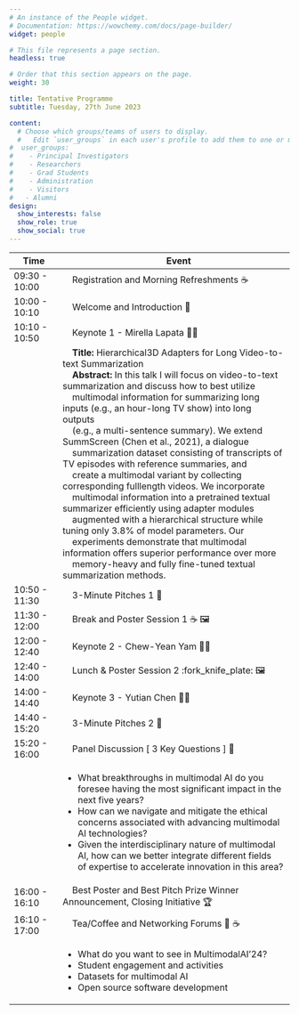 ```yaml
---
# An instance of the People widget.
# Documentation: https://wowchemy.com/docs/page-builder/
widget: people

# This file represents a page section.
headless: true

# Order that this section appears on the page.
weight: 30

title: Tentative Programme
subtitle: Tuesday, 27th June 2023

content:
  # Choose which groups/teams of users to display.
  #   Edit `user_groups` in each user's profile to add them to one or more of these groups.
#  user_groups:
#    - Principal Investigators
#    - Researchers
#    - Grad Students
#    - Administration
#    - Visitors
#   - Alumni
design:
  show_interests: false
  show_role: true
  show_social: true
---
```


<center>

| Time         | &nbsp;&nbsp;&nbsp;&nbsp;Event                                                                                                                                                                                                                                                                                                                                                                                                                                                                                                                                                                                                                                                                                                                                                                                                                                                                                                                                                                                                                                                                                                                                                                          |
|--------------|--------------------------------------------------------------------------------------------------------------------------------------------------------------------------------------------------------------------------------------------------------------------------------------------------------------------------------------------------------------------------------------------------------------------------------------------------------------------------------------------------------------------------------------------------------------------------------------------------------------------------------------------------------------------------------------------------------------------------------------------------------------------------------------------------------------------------------------------------------------------------------------------------------------------------------------------------------------------------------------------------------------------------------------------------------------------------------------------------------------------------------------------------------------------------------------------------------|
| 09:30 - 10:00 | &nbsp;&nbsp;&nbsp;&nbsp;Registration and Morning Refreshments :coffee:                                                                                                                                                                                                                                                                                                                                                                                                                                                                                                                                                                                                                                                                                                                                                                                                                                                                                                                                                                                                                                                                                                                                 |
| 10:00 - 10:10 | &nbsp;&nbsp;&nbsp;&nbsp;Welcome and Introduction :microphone:                                                                                                                                                                                                                                                                                                                                                                                                                                                                                                                                                                                                                                                                                                                                                                                                                                                                                                                                                                                                                                                                                                                                          |
| 10:10 - 10:50 | &nbsp;&nbsp;&nbsp;&nbsp;Keynote 1 - Mirella Lapata :woman_office_worker:                                                                                                                                                                                                                                                                                                                                                                                                                                                                                                                                                                                                                                                                                                                                                                                                                                                                                                                                                                                                                                                                                                                               |
|  | &nbsp;&nbsp;&nbsp;&nbsp;**Title:** Hierarchical3D Adapters for Long Video-to-text Summarization<br/> &nbsp;&nbsp;&nbsp;&nbsp;**Abstract:**   In this talk I will focus on video-to-text summarization and discuss how to best utilize<br/>&nbsp;&nbsp;&nbsp;&nbsp;multimodal information for summarizing long inputs (e.g., an hour-long TV show) into long outputs<br/>&nbsp;&nbsp;&nbsp;&nbsp;(e.g., a multi-sentence summary). We extend SummScreen (Chen et al., 2021), a dialogue<br/>&nbsp;&nbsp;&nbsp;&nbsp;summarization dataset consisting of transcripts of TV episodes with reference summaries, and<br/>&nbsp;&nbsp;&nbsp;&nbsp;create a multimodal variant by collecting corresponding fulllength videos. We incorporate<br/>&nbsp;&nbsp;&nbsp;&nbsp;multimodal information into a pretrained textual summarizer efficiently using adapter modules<br/>&nbsp;&nbsp;&nbsp;&nbsp;augmented with a hierarchical structure while tuning only 3.8% of model parameters. Our<br/>&nbsp;&nbsp;&nbsp;&nbsp;experiments demonstrate that multimodal information offers superior performance over more<br/>&nbsp;&nbsp;&nbsp;&nbsp;memory-heavy and fully fine-tuned textual summarization methods. |
| 10:50 - 11:30 | &nbsp;&nbsp;&nbsp;&nbsp;3-Minute Pitches 1 :mega:                                                                                                                                                                                                                                                                                                                                                                                                                                                                                                                                                                                                                                                                                                                                                                                                                                                                                                                                                                                                                                                                                                                                                      |
| 11:30 - 12:00 | &nbsp;&nbsp;&nbsp;&nbsp;Break and Poster Session 1 :coffee: :framed_picture:                                                                                                                                                                                                                                                                                                                                                                                                                                                                                                                                                                                                                                                                                                                                                                                                                                                                                                                                                                                                                                                                                                                           |
| 12:00 - 12:40 | &nbsp;&nbsp;&nbsp;&nbsp;Keynote 2 - Chew-Yean Yam :woman_office_worker:                                                                                                                                                                                                                                                                                                                                                                                                                                                                                                                                                                                                                                                                                                                                                                                                                                                                                                                                                                                                                                                                                                                                |
| 12:40 - 14:00 | &nbsp;&nbsp;&nbsp;&nbsp;Lunch & Poster Session 2 :fork_knife_plate: :framed_picture:                                                                                                                                                                                                                                                                                                                                                                                                                                                                                                                                                                                                                                                                                                                                                                                                                                                                                                                                                                                                                                                                                                                   |
| 14:00 - 14:40 | &nbsp;&nbsp;&nbsp;&nbsp;Keynote 3 - Yutian Chen :man_office_worker:                                                                                                                                                                                                                                                                                                                                                                                                                                                                                                                                                                                                                                                                                                                                                                                                                                                                                                                                                                                                                                                                                                                                    |
| 14:40 - 15:20 | &nbsp;&nbsp;&nbsp;&nbsp;3-Minute Pitches 2 :mega:                                                                                                                                                                                                                                                                                                                                                                                                                                                                                                                                                                                                                                                                                                                                                                                                                                                                                                                                                                                                                                                                                                                                                      |
| 15:20 - 16:00 | &nbsp;&nbsp;&nbsp;&nbsp;Panel Discussion [ 3 Key Questions ] :speech_balloon:                                                                                                                                                                                                                                                                                                                                                                                                                                                                                                                                                                                                                                                                                                                                                                                                                                                                                                                                                                                                                                                                                                                          |
|  | <ul><li>What breakthroughs in multimodal AI do you foresee having the most significant impact in the<br> next five years?</li><li> How can we navigate and mitigate the ethical concerns associated with advancing multimodal<br> AI technologies?</li><li>Given the interdisciplinary nature of multimodal AI, how can we better integrate different fields<br> of expertise to accelerate innovation in this area?</li>                                                                                                                                                                                                                                                                                                                                                                                                                                                                                                                                                                                                                                                                                                                                                                              |
| 16:00 - 16:10 | &nbsp;&nbsp;&nbsp;&nbsp;Best Poster and Best Pitch Prize Winner Announcement, Closing Initiative :trophy:                                                                                                                                                                                                                                                                                                                                                                                                                                                                                                                                                                                                                                                                                                                                                                                                                                                                                                                                                                                                                                                                                              |
| 16:10 - 17:00 | &nbsp;&nbsp;&nbsp;&nbsp;Tea/Coffee and Networking Forums :tea: :coffee:                                                                                                                                                                                                                                                                                                                                                                                                                                                                                                                                                                                                                                                                                                                                                                                                                                                                                                                                                                                                                                                                                                                                |
|  | <ul><li>What do you want to see in MultimodalAI’24?</li><li>Student engagement and activities</li><li>Datasets for multimodal AI</li><li>Open source software development</li></ul>                                                                                                                                                                                                                                                                                                                                                                                                                                                                                                                                                                                                                                                                                                                                                                                                                                                                                                                                                                                                                    |

</center>

